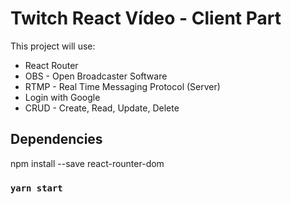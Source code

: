 # Twitch React Vídeo - Client Part

This project will use:

<ul>
  <li>React Router</li>
  <li>OBS - Open Broadcaster Software</li>
  <li>RTMP - Real Time Messaging Protocol (Server)</li>
  <li>Login with Google</li>
  <li>CRUD - Create, Read, Update, Delete</li>
</ul>

## Dependencies

npm install --save react-rounter-dom


### `yarn start`
